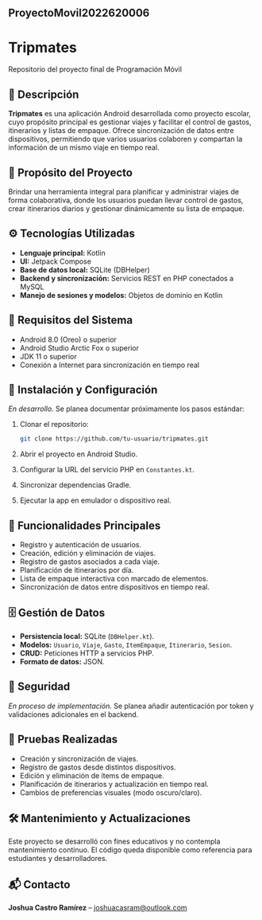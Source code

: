 ## ProyectoMovil2022620006
# Tripmates
Repositorio del proyecto final de Programación Móvil

## 📱 Descripción

**Tripmates** es una aplicación Android desarrollada como proyecto escolar, cuyo propósito principal es gestionar viajes y facilitar el control de gastos, itinerarios y listas de empaque. Ofrece sincronización de datos entre dispositivos, permitiendo que varios usuarios colaboren y compartan la información de un mismo viaje en tiempo real.

## 🧠 Propósito del Proyecto

Brindar una herramienta integral para planificar y administrar viajes de forma colaborativa, donde los usuarios puedan llevar control de gastos, crear itinerarios diarios y gestionar dinámicamente su lista de empaque.

## ⚙️ Tecnologías Utilizadas

* **Lenguaje principal:** Kotlin
* **UI:** Jetpack Compose
* **Base de datos local:** SQLite (DBHelper)
* **Backend y sincronización:** Servicios REST en PHP conectados a MySQL
* **Manejo de sesiones y modelos:** Objetos de dominio en Kotlin

## 📲 Requisitos del Sistema

* Android 8.0 (Oreo) o superior
* Android Studio Arctic Fox o superior
* JDK 11 o superior
* Conexión a Internet para sincronización en tiempo real

## 🔧 Instalación y Configuración

*En desarrollo.* Se planea documentar próximamente los pasos estándar:

1. Clonar el repositorio:

   ```bash
   git clone https://github.com/tu-usuario/tripmates.git
   ```
2. Abrir el proyecto en Android Studio.
3. Configurar la URL del servicio PHP en `Constantes.kt`.
4. Sincronizar dependencias Gradle.
5. Ejecutar la app en emulador o dispositivo real.

## 🧩 Funcionalidades Principales

* Registro y autenticación de usuarios.
* Creación, edición y eliminación de viajes.
* Registro de gastos asociados a cada viaje.
* Planificación de itinerarios por día.
* Lista de empaque interactiva con marcado de elementos.
* Sincronización de datos entre dispositivos en tiempo real.

## 🗄️ Gestión de Datos

* **Persistencia local:** SQLite (`DBHelper.kt`).
* **Modelos:** `Usuario`, `Viaje`, `Gasto`, `ItemEmpaque`, `Itinerario`, `Sesion`.
* **CRUD:** Peticiones HTTP a servicios PHP.
* **Formato de datos:** JSON.

## 🔐 Seguridad

*En proceso de implementación.*
Se planea añadir autenticación por token y validaciones adicionales en el backend.

## 🧪 Pruebas Realizadas

* Creación y sincronización de viajes.
* Registro de gastos desde distintos dispositivos.
* Edición y eliminación de ítems de empaque.
* Planificación de itinerarios y actualización en tiempo real.
* Cambios de preferencias visuales (modo oscuro/claro).

## 🛠️ Mantenimiento y Actualizaciones

Este proyecto se desarrolló con fines educativos y no contempla mantenimiento continuo. El código queda disponible como referencia para estudiantes y desarrolladores.

## 📬 Contacto

**Joshua Castro Ramírez** – [joshuacasram@outlook.com](mailto:joshuacasram@outlook.com)
